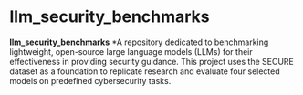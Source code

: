 # llm_security_benchmarks
**llm_security_benchmarks**   *A repository dedicated to benchmarking lightweight, open-source large language models (LLMs) for their effectiveness in providing security guidance. This project uses the SECURE dataset as a foundation to replicate research and evaluate four selected models on predefined cybersecurity tasks.
